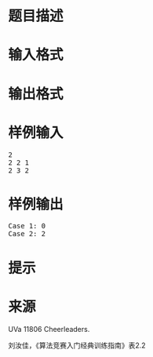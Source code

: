 

# 题目描述



# 输入格式



# 输出格式



# 样例输入


<pre>2
2 2 1
2 3 2
</pre>

# 样例输出


<pre>Case 1: 0
Case 2: 2
</pre>

# 提示



# 来源


<p>
UVa 11806 Cheerleaders.
</p>
<p>
刘汝佳，《算法竞赛入门经典训练指南》表2.2
</p>
